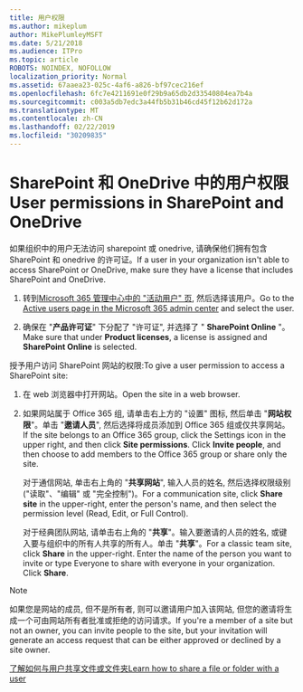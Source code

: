 ```yaml
---
title: 用户权限
ms.author: mikeplum
author: MikePlumleyMSFT
ms.date: 5/21/2018
ms.audience: ITPro
ms.topic: article
ROBOTS: NOINDEX, NOFOLLOW
localization_priority: Normal
ms.assetid: 67aaea23-025c-4af6-a826-bf97cec216ef
ms.openlocfilehash: 6fc7e4211691e0f29b9a65db2d33540804ea7b4a
ms.sourcegitcommit: c003a5db7edc3a44fb5b31b46cd45f12b62d172a
ms.translationtype: MT
ms.contentlocale: zh-CN
ms.lasthandoff: 02/22/2019
ms.locfileid: "30209835"
---
```

# <a name="user-permissions-in-sharepoint-and-onedrive"></a><span data-ttu-id="05f6c-102">SharePoint 和 OneDrive 中的用户权限</span><span class="sxs-lookup"><span data-stu-id="05f6c-102">User permissions in SharePoint and OneDrive</span></span>

<span data-ttu-id="05f6c-103">如果组织中的用户无法访问 sharepoint 或 onedrive, 请确保他们拥有包含 SharePoint 和 onedrive 的许可证。</span><span class="sxs-lookup"><span data-stu-id="05f6c-103">If a user in your organization isn't able to access SharePoint or OneDrive, make sure they have a license that includes SharePoint and OneDrive.</span></span> 
  
1. <span data-ttu-id="05f6c-104">转到[Microsoft 365 管理中心中的 "活动用户" 页](https://portal.office.com/adminportal/home#/users), 然后选择该用户。</span><span class="sxs-lookup"><span data-stu-id="05f6c-104">Go to the [Active users page in the Microsoft 365 admin center](https://portal.office.com/adminportal/home#/users) and select the user.</span></span> 
    
2. <span data-ttu-id="05f6c-105">确保在 "**产品许可证**" 下分配了 "许可证", 并选择了 " **SharePoint Online** "。</span><span class="sxs-lookup"><span data-stu-id="05f6c-105">Make sure that under **Product licenses**, a license is assigned and **SharePoint Online** is selected.</span></span> 
    
 <span data-ttu-id="05f6c-106">授予用户访问 SharePoint 网站的权限:</span><span class="sxs-lookup"><span data-stu-id="05f6c-106">To give a user permission to access a SharePoint site:</span></span> 
  
1. <span data-ttu-id="05f6c-107">在 web 浏览器中打开网站。</span><span class="sxs-lookup"><span data-stu-id="05f6c-107">Open the site in a web browser.</span></span>
    
2. <span data-ttu-id="05f6c-p101">如果网站属于 Office 365 组, 请单击右上方的 "设置" 图标, 然后单击 "**网站权限**"。单击 "**邀请人员**", 然后选择将成员添加到 Office 365 组或仅共享网站。</span><span class="sxs-lookup"><span data-stu-id="05f6c-p101">If the site belongs to an Office 365 group, click the Settings icon in the upper right, and then click **Site permissions**. Click **Invite people**, and then choose to add members to the Office 365 group or share only the site.</span></span> 
    
    <span data-ttu-id="05f6c-110">对于通信网站, 单击右上角的 "**共享网站**", 输入人员的姓名, 然后选择权限级别 ("读取"、"编辑" 或 "完全控制")。</span><span class="sxs-lookup"><span data-stu-id="05f6c-110">For a communication site, click **Share site** in the upper-right, enter the person's name, and then select the permission level (Read, Edit, or Full Control).</span></span> 
    
    <span data-ttu-id="05f6c-p102">对于经典团队网站, 请单击右上角的 "**共享**"。输入要邀请的人员的姓名, 或键入要与组织中的所有人共享的所有人。单击 "**共享**"。</span><span class="sxs-lookup"><span data-stu-id="05f6c-p102">For a classic team site, click **Share** in the upper-right. Enter the name of the person you want to invite or type Everyone to share with everyone in your organization. Click **Share**.</span></span>
    
> [!NOTE]
> <span data-ttu-id="05f6c-114">如果您是网站的成员, 但不是所有者, 则可以邀请用户加入该网站, 但您的邀请将生成一个可由网站所有者批准或拒绝的访问请求。</span><span class="sxs-lookup"><span data-stu-id="05f6c-114">If you're a member of a site but not an owner, you can invite people to the site, but your invitation will generate an access request that can be either approved or declined by a site owner.</span></span> 
  
[<span data-ttu-id="05f6c-115">了解如何与用户共享文件或文件夹</span><span class="sxs-lookup"><span data-stu-id="05f6c-115">Learn how to share a file or folder with a user</span></span>](https://go.microsoft.com/fwlink/?linkid=533408)
  

